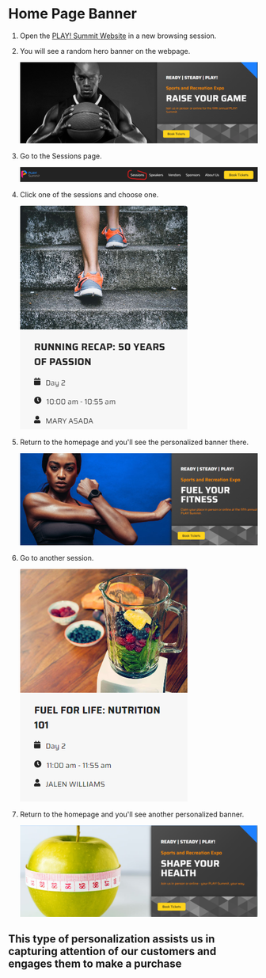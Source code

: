 # Home Page Banner

1. Open the [PLAY! Summit Website](https://{{demoName}}-{{demoUid}}-website.vercel.app) in a new browsing session.

1. You will see a random hero banner on the webpage.

    ![Hero](./media/image1.png)

1. Go to the Sessions page.

    ![Sessions section](./media/image2.png)

1. Click one of the sessions and choose one.

    ![Session image](./media/image3.png)

1. Return to the homepage and you'll see the personalized banner there.

    ![Personalized banner](./media/image4.png)

1. Go to another session.

    ![Session picture](./media/image5.png)
1. Return to the homepage and you'll see another personalized banner.

    ![A picture containing text, indoor, fruit, apple](./media/image6.png)

## This type of personalization assists us in capturing attention of our customers and engages them to make a purchase

